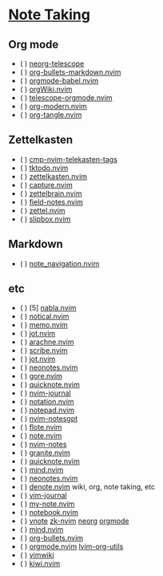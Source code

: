 # [Note Taking](https://yutkat.github.io/my-neovim-pluginlist/#note-taking)

## Org mode

* ( ) [neorg-telescope](https://github.com/nvim-neorg/neorg-telescope)
* ( ) [org-bullets-markdown.nvim](https://github.com/ESSO0428/org-bullets-markdown.nvim)
* ( ) [orgmode-babel.nvim](https://github.com/mrshmllow/orgmode-babel.nvim)
* ( ) [orgWiki.nvim](https://github.com/ranjithshegde/orgWiki.nvim)
* ( ) [telescope-orgmode.nvim](https://github.com/joaomsa/telescope-orgmode.nvim)
* ( ) [org-modern.nvim](https://github.com/danilshvalov/org-modern.nvim)
* ( ) [org-tangle.nvim](https://github.com/Jobin-Nelson/org-tangle.nvim)

## Zettelkasten

* ( ) [cmp-nvim-telekasten-tags](https://github.com/Cybolic/cmp-nvim-telekasten-tags)
* ( ) [tktodo.nvim](https://github.com/tarting/tktodo.nvim)
* ( ) [zettelkasten.nvim](https://github.com/Furkanzmc/zettelkasten.nvim)
* ( ) [capture.nvim](https://github.com/gja22/capture.nvim)
* ( ) [zettelbrain.nvim](https://github.com/Cartogy/zettelbrain.nvim)
* ( ) [field-notes.nvim](https://github.com/BlakeJC94/field-notes.nvim)
* ( ) [zettel.nvim](https://github.com/taDachs/zettel.nvim)
* ( ) [slipbox.nvim](https://github.com/n-sweep/slipbox.nvim)

## Markdown

* ( ) [note_navigation.nvim](https://github.com/jcdampil23/note_navigation.nvim)

## etc

* ( ) [5] [nabla.nvim](https://github.com/jbyuki/nabla.nvim)
* ( ) [notical.nvim](https://github.com/bloveless/notical.nvim)
* ( ) [memo.nvim](https://github.com/utouto97/memo.nvim)
* ( ) [jot.nvim](https://github.com/hisbaan/jot.nvim)
* ( ) [arachne.nvim](https://github.com/oem/arachne.nvim)
* ( ) [scribe.nvim](https://github.com/Ostralyan/scribe.nvim)
* ( ) [jot.nvim](https://github.com/DevinLeamy/jot.nvim)
* ( ) [neonotes.nvim](https://github.com/Virosss/neonotes.nvim)
* ( ) [gore.nvim](https://github.com/nkhlmn/gore.nvim)
* ( ) [quicknote.nvim](https://github.com/RutaTang/quicknote.nvim)
* ( ) [nvim-journal](https://github.com/Nedra1998/nvim-journal)
* ( ) [notation.nvim](https://github.com/Khachig/notation.nvim)
* ( ) [notepad.nvim](https://github.com/tom-pollak/notepad.nvim)
* ( ) [nvim-notesgpt](https://github.com/MikePrograms/nvim-notesgpt)
* ( ) [flote.nvim](https://github.com/JellyApple102/flote.nvim)
* ( ) [note.nvim](https://github.com/gsuuon/note.nvim)
* ( ) [nvim-notes](https://github.com/JoeKleinsorge/nvim-notes)
* ( ) [granite.nvim](https://github.com/mrWinston/granite.nvim)
* ( ) [quicknote.nvim](https://github.com/pmwals09/quicknote.nvim)
* ( ) [mind.nvim](https://github.com/Selyss/mind.nvim)
* ( ) [neonotes.nvim](https://github.com/MagnumTrader/neonotes.nvim)
* ( ) [denote.nvim](https://github.com/HumanEntity/denote.nvim)
wiki, org, note taking, etc
* ( ) [vim-journal](https://github.com/junegunn/vim-journal)
* ( ) [my-note.nvim](https://github.com/jellydn/my-note.nvim)
* ( ) [notebook.nvim](https://github.com/meatballs/notebook.nvim)
* ( ) [vnote](https://github.com/lymslive/vnote)
   [zk-nvim](https://github.com/mickael-menu/zk-nvim)
   [neorg](https://github.com/nvim-neorg/neorg)
   [orgmode](https://github.com/nvim-orgmode/orgmode)
* ( ) [mind.nvim](https://github.com/phaazon/mind.nvim)
* ( ) [org-bullets.nvim](https://github.com/akinsho/org-bullets.nvim)
* ( ) [orgmode.nvim](https://github.com/kristijanhusak/orgmode.nvim)
   [lvim-org-utils](https://github.com/lvim-tech/lvim-org-utils)
* ( ) [vimwiki](https://github.com/vimwiki/vimwiki)
* ( ) [kiwi.nvim](https://github.com/serenevoid/kiwi.nvim)
